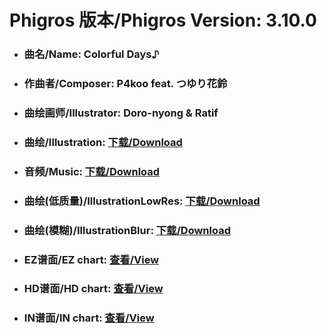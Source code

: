 
# Phigros 版本/Phigros Version:  3.10.0

- ### __曲名/Name:  Colorful Days♪__

- ### __作曲者/Composer:  P4koo feat. つゆり花鈴__

- ### __曲绘画师/Illustrator:  Doro-nyong & Ratif__

- ### __曲绘/Illustration:  [下载/Download](https://github.com/Po6647A/WebAssests/releases/download/3.10.0/934.png)__

- ### __音频/Music:  [下载/Download](https://github.com/Po6647A/WebAssests/releases/download/3.10.0/1783.ogg)__

- ### __曲绘(低质量)/IllustrationLowRes:  [下载/Download](https://github.com/Po6647A/WebAssests/releases/download/3.10.0/1426.png)__

- ### __曲绘(模糊)/IllustrationBlur:  [下载/Download](https://github.com/Po6647A/WebAssests/releases/download/3.10.0/0)__


- ### __EZ谱面/EZ chart:  [查看/View](./EZ.json/index.html)__

- ### __HD谱面/HD chart:  [查看/View](./HD.json/index.html)__

- ### __IN谱面/IN chart:  [查看/View](./IN.json/index.html)__
